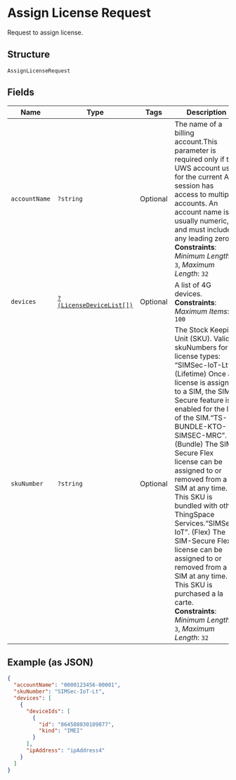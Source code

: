 
# Assign License Request

Request to assign license.

## Structure

`AssignLicenseRequest`

## Fields

| Name | Type | Tags | Description | Getter | Setter |
|  --- | --- | --- | --- | --- | --- |
| `accountName` | `?string` | Optional | The name of a billing account.This parameter is required only if the UWS account used for the current API session has access to multiple accounts. An account name is usually numeric, and must include any leading zeros.<br>**Constraints**: *Minimum Length*: `3`, *Maximum Length*: `32` | getAccountName(): ?string | setAccountName(?string accountName): void |
| `devices` | [`?(LicenseDeviceList[])`](../../doc/models/license-device-list.md) | Optional | A list of 4G devices.<br>**Constraints**: *Maximum Items*: `100` | getDevices(): ?array | setDevices(?array devices): void |
| `skuNumber` | `?string` | Optional | The Stock Keeping Unit (SKU). Valid skuNumbers for license types: “SIMSec-IoT-Lt”. (Lifetime) Once a license is assigned to a SIM, the SIM-Secure feature is enabled for the life of the SIM.“TS-BUNDLE-KTO-SIMSEC-MRC”. (Bundle) The SIM-Secure Flex license can be assigned to or removed from a SIM at any time. This SKU is bundled with other ThingSpace Services.“SIMSec-IoT”. (Flex) The SIM-Secure Flex license can be assigned to or removed from a SIM at any time. This SKU is purchased a la carte.<br>**Constraints**: *Minimum Length*: `3`, *Maximum Length*: `32` | getSkuNumber(): ?string | setSkuNumber(?string skuNumber): void |

## Example (as JSON)

```json
{
  "accountName": "0000123456-00001",
  "skuNumber": "SIMSec-IoT-Lt",
  "devices": [
    {
      "deviceIds": [
        {
          "id": "864508030109877",
          "kind": "IMEI"
        }
      ],
      "ipAddress": "ipAddress4"
    }
  ]
}
```

